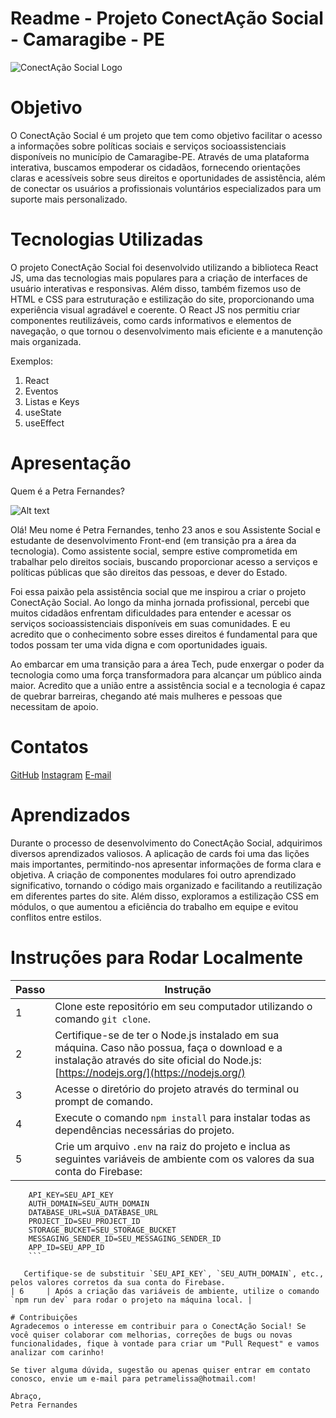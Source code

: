 # Readme - Projeto ConectAção Social - Camaragibe - PE

![ConectAção Social Logo](src/assets/logosemmunicipio.png)

# Objetivo
O ConectAção Social é um projeto que tem como objetivo facilitar o acesso a informações sobre políticas sociais e serviços socioassistenciais disponíveis no município de Camaragibe-PE. Através de uma plataforma interativa, buscamos empoderar os cidadãos, fornecendo orientações claras e acessíveis sobre seus direitos e oportunidades de assistência, além de conectar os usuários a profissionais voluntários especializados para um suporte mais personalizado.

# Tecnologias Utilizadas
O projeto ConectAção Social foi desenvolvido utilizando a biblioteca React JS, uma das tecnologias mais populares para a criação de interfaces de usuário interativas e responsivas. Além disso, também fizemos uso de HTML e CSS para estruturação e estilização do site, proporcionando uma experiência visual agradável e coerente. O React JS nos permitiu criar componentes reutilizáveis, como cards informativos e elementos de navegação, o que tornou o desenvolvimento mais eficiente e a manutenção mais organizada. 

Exemplos: 
1. React
2. Eventos
3. Listas e Keys
4. useState
5. useEffect

# Apresentação
Quem é a Petra Fernandes?

![Alt text](src/assets/MinhaFoto.png)

Olá! Meu nome é Petra Fernandes, tenho 23 anos e sou Assistente Social e estudante de desenvolvimento Front-end (em transição pra a área da tecnologia). Como assistente social, sempre estive comprometida em trabalhar pelo direitos sociais, buscando proporcionar acesso a serviços e políticas públicas que são direitos das pessoas, e dever do Estado.

Foi essa paixão pela assistência social que me inspirou a criar o projeto ConectAção Social.
Ao longo da minha jornada profissional, percebi que muitos cidadãos enfrentam dificuldades para entender e acessar os serviços socioassistenciais disponíveis em suas comunidades. E eu acredito que o conhecimento sobre esses direitos é fundamental para que todos possam ter uma vida digna e com oportunidades iguais.

Ao embarcar em uma transição para a área Tech, pude enxergar o poder da tecnologia como uma força transformadora para alcançar um público ainda maior. Acredito que a união entre a assistência social e a tecnologia é capaz de quebrar barreiras, chegando até mais mulheres e pessoas que necessitam de apoio.

# Contatos

[GitHub](https://github.com/petra.melissa)
[Instagram](https://www.instagram.com/umapetra)
[E-mail](mailto:petramelissa@hotmail.com)


# Aprendizados
Durante o processo de desenvolvimento do ConectAção Social, adquirimos diversos aprendizados valiosos. A aplicação de cards foi uma das lições mais importantes, permitindo-nos apresentar informações de forma clara e objetiva. A criação de componentes modulares foi outro aprendizado significativo, tornando o código mais organizado e facilitando a reutilização em diferentes partes do site. Além disso, exploramos a estilização CSS em módulos, o que aumentou a eficiência do trabalho em equipe e evitou conflitos entre estilos.

# Instruções para Rodar Localmente

| Passo | Instrução |
|-------|-----------|
| 1     | Clone este repositório em seu computador utilizando o comando `git clone`. |
| 2     | Certifique-se de ter o Node.js instalado em sua máquina. Caso não possua, faça o download e a instalação através do site oficial do Node.js: [https://nodejs.org/](https://nodejs.org/) |
| 3     | Acesse o diretório do projeto através do terminal ou prompt de comando. |
| 4     | Execute o comando `npm install` para instalar todas as dependências necessárias do projeto. |
| 5     | Crie um arquivo `.env` na raiz do projeto e inclua as seguintes variáveis de ambiente com os valores da sua conta do Firebase:
```
    API_KEY=SEU_API_KEY
    AUTH_DOMAIN=SEU_AUTH_DOMAIN
    DATABASE_URL=SUA_DATABASE_URL
    PROJECT_ID=SEU_PROJECT_ID
    STORAGE_BUCKET=SEU_STORAGE_BUCKET
    MESSAGING_SENDER_ID=SEU_MESSAGING_SENDER_ID
    APP_ID=SEU_APP_ID
    ```

   Certifique-se de substituir `SEU_API_KEY`, `SEU_AUTH_DOMAIN`, etc., pelos valores corretos da sua conta do Firebase.
| 6     | Após a criação das variáveis de ambiente, utilize o comando `npm run dev` para rodar o projeto na máquina local. |

# Contribuições
Agradecemos o interesse em contribuir para o ConectAção Social! Se você quiser colaborar com melhorias, correções de bugs ou novas funcionalidades, fique à vontade para criar um "Pull Request" e vamos analizar com carinho!

Se tiver alguma dúvida, sugestão ou apenas quiser entrar em contato conosco, envie um e-mail para petramelissa@hotmail.com! 

Abraço,
Petra Fernandes
